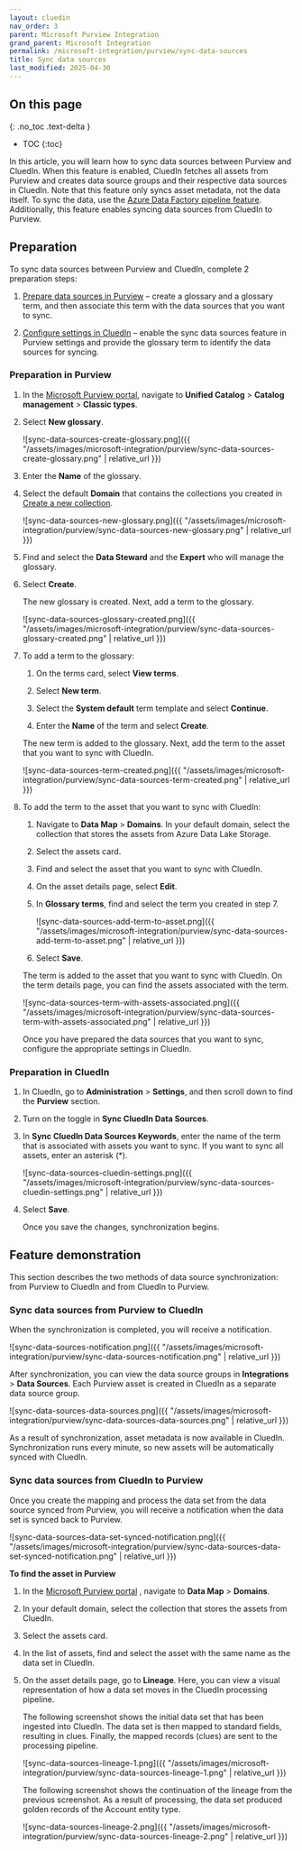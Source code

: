 ```yaml
---
layout: cluedin
nav_order: 3
parent: Microsoft Purview Integration
grand_parent: Microsoft Integration
permalink: /microsoft-integration/purview/sync-data-sources
title: Sync data sources
last_modified: 2025-04-30
---
```

## On this page
{: .no_toc .text-delta }
- TOC
{:toc}

In this article, you will learn how to sync data sources between Purview and CluedIn. When this feature is enabled, CluedIn fetches all assets from Purview and creates data source groups and their respective data sources in CluedIn. Note that this feature only syncs asset metadata, not the data itself. To sync the data, use the [Azure Data Factory pipeline feature](/microsoft-integration/purview/adf-pipeline-automation). Additionally, this feature enables syncing data sources from CluedIn to Purview.

## Preparation

To sync data sources between Purview and CluedIn, complete 2 preparation steps:

1. [Prepare data sources in Purview](#preparation-in-purview) – create a glossary and a glossary term, and then associate this term with the data sources that you want to sync.

1. [Configure settings in CluedIn](#preparation-in--cluedin) – enable the sync data sources feature in Purview settings and provide the glossary term to identify the data sources for syncing. 

### Preparation in Purview

1. In the [Microsoft Purview portal](https://purview.microsoft.com), navigate to **Unified Catalog** > **Catalog management** > **Classic types**.

1. Select **New glossary**.

    ![sync-data-sources-create-glossary.png]({{ "/assets/images/microsoft-integration/purview/sync-data-sources-create-glossary.png" | relative_url }})

1. Enter the **Name** of the glossary.

1. Select the default **Domain** that contains the collections you created in [Create a new collection](/microsoft-integration/purview/pre-configuration-guide#create-a-new-collection).

    ![sync-data-sources-new-glossary.png]({{ "/assets/images/microsoft-integration/purview/sync-data-sources-new-glossary.png" | relative_url }})

1. Find and select the **Data Steward** and the **Expert** who will manage the glossary.

1. Select **Create**.

    The new glossary is created. Next, add a term to the glossary.

    ![sync-data-sources-glossary-created.png]({{ "/assets/images/microsoft-integration/purview/sync-data-sources-glossary-created.png" | relative_url }})

1. To add a term to the glossary:

    1. On the terms card, select **View terms**.

    1. Select **New term**.

    1. Select the **System default** term template and select **Continue**.

    1. Enter the **Name** of the term and select **Create**.

    The new term is added to the glossary. Next, add the term to the asset that you want to sync with CluedIn.

    ![sync-data-sources-term-created.png]({{ "/assets/images/microsoft-integration/purview/sync-data-sources-term-created.png" | relative_url }})

1. To add the term to the asset that you want to sync with CluedIn:

    1. Navigate to **Data Map** > **Domains**. In your default domain, select the collection that stores the assets from Azure Data Lake Storage.

    1. Select the assets card.

    1. Find and select the asset that you want to sync with CluedIn.

    1. On the asset details page, select **Edit**.

    1. In **Glossary terms**, find and select the term you created in step 7.

        ![sync-data-sources-add-term-to-asset.png]({{ "/assets/images/microsoft-integration/purview/sync-data-sources-add-term-to-asset.png" | relative_url }})

    1. Select **Save**.

    The term is added to the asset that you want to sync with CluedIn. On the term details page, you can find the assets associated with the term.

    ![sync-data-sources-term-with-assets-associated.png]({{ "/assets/images/microsoft-integration/purview/sync-data-sources-term-with-assets-associated.png" | relative_url }})

    Once you have prepared the data sources that you want to sync, configure the appropriate settings in CluedIn.

### Preparation in  CluedIn

1. In CluedIn, go to **Administration** > **Settings**, and then scroll down to find the **Purview** section.

1. Turn on the toggle in **Sync CluedIn Data Sources**.

1. In **Sync CluedIn Data Sources Keywords**, enter the name of the term that is associated with assets you want to sync. If you want to sync all assets, enter an asterisk (*).

    ![sync-data-sources-cluedin-settings.png]({{ "/assets/images/microsoft-integration/purview/sync-data-sources-cluedin-settings.png" | relative_url }})

1. Select **Save**.

    Once you save the changes, synchronization begins.

## Feature demonstration

This section describes the two methods of data source synchronization: from Purview to CluedIn and from CluedIn to Purview.

### Sync data sources from Purview to CluedIn

When the synchronization is completed, you will receive a notification.

![sync-data-sources-notification.png]({{ "/assets/images/microsoft-integration/purview/sync-data-sources-notification.png" | relative_url }})

After synchronization, you can view the data source groups in **Integrations** > **Data Sources**. Each Purview asset is created in CluedIn as a separate data source group.

![sync-data-sources-data-sources.png]({{ "/assets/images/microsoft-integration/purview/sync-data-sources-data-sources.png" | relative_url }})

As a result of synchronization, asset metadata is now available in CluedIn. Synchronization runs every minute, so new assets will be automatically synced with CluedIn.

### Sync data sources from CluedIn to Purview

Once you create the mapping and process the data set from the data source synced from Purview, you will receive a notification when the data set is synced back to Purview.

![sync-data-sources-data-set-synced-notification.png]({{ "/assets/images/microsoft-integration/purview/sync-data-sources-data-set-synced-notification.png" | relative_url }})

**To find the asset in Purview**

1. In the [Microsoft Purview portal](https://purview.microsoft.com/) , navigate to **Data Map** > **Domains**.
    
1. In your default domain, select the collection that stores the assets from CluedIn.
    
1. Select the assets card.
    
1. In the list of assets, find and select the asset with the same name as the data set in CluedIn.

1. On the asset details page, go to **Lineage**. Here, you can view a visual representation of how a data set moves in the CluedIn processing pipeline.

    The following screenshot shows the initial data set that has been ingested into CluedIn. The data set is then mapped to standard fields, resulting in clues. Finally, the mapped records (clues) are sent to the processing pipeline.

    ![sync-data-sources-lineage-1.png]({{ "/assets/images/microsoft-integration/purview/sync-data-sources-lineage-1.png" | relative_url }})

    The following screenshot shows the continuation of the lineage from the previous screenshot. As a result of processing, the data set produced golden records of the Account entity type.
 
    ![sync-data-sources-lineage-2.png]({{ "/assets/images/microsoft-integration/purview/sync-data-sources-lineage-2.png" | relative_url }})